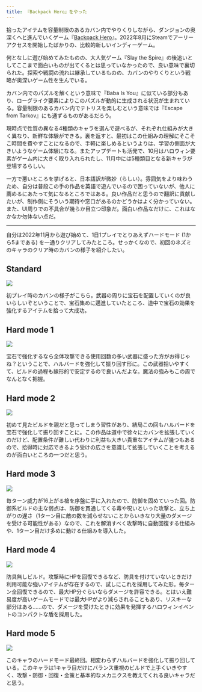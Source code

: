 ```yaml
---
title: 『Backpack Hero』をやった
---
```

拾ったアイテムを容量制限のあるカバン内でやりくりしながら、ダンジョンの奥深くへと進んでいくゲーム『[Backpack Hero](https://store.steampowered.com/app/1970580/Backpack_Hero/)』。2022年8月にSteamでアーリーアクセスを開始したばかりの、比較的新しいインディーゲーム。

何となしに遊び始めてみたものの、大人気ゲーム『Slay the Spire』の後追いとしてここまで面白いものが出てくるとは思っていなかったので、良い意味で裏切られた。探索や戦闘の流れは継承しているものの、カバンのやりくりという戦略が奥深いゲーム性を生んでいる。

カバン内でのパズルを解くという意味で『Baba Is You』に似ている部分もあり、ローグライク要素によりこのパズルが動的に生成される状況が生まれている。容量制限のあるカバン内でテトリスを楽しむという意味では『Escape from Tarkov』にも通ずるものがあるだろう。

現時点で性質の異なる4種類のキャラを選んで遊べるが、それぞれ仕組みが大きく異なり、新鮮な体験ができる。裏を返すと、最初はこの仕組みの理解にそこそこ時間を費やすことになるので、手軽に楽しめるというよりは、学習の側面が大きいようなゲーム体験になる。またアップデートも活発で、10月はハロウィン要素がゲーム内に大きく取り入れられたし、11月中には5種類目となる新キャラが登場するらしい。

一方で悪いところを挙げると、日本語訳が微妙（らしい）。雰囲気をより味わうため、自分は普段この手の作品を英語で遊んでいるので困っていないが、他人に薦めるにあたって気になるところではある。良い作品だと思うので翻訳に貢献したいが、制作側にそういう期待や窓口があるのかどうかはよく分かっていない。また、UI周りでの不具合が幾らか目立つ印象だ。面白い作品なだけに、これはなかなか勿体ない点だ。

* * *

自分は2022年11月から遊び始めて、1日1プレイでとりあえずハードモード (1から5まである) を一通りクリアしてみたところ。せっかくなので、初回のネズミのキャラのクリア時のカバンの様子を紹介したい。

Standard
--------

![](https://lh3.googleusercontent.com/docs/ADP-6oFs3cuML0oVtRvX0ZXcNLVQKoNmaHStNT906ZIQt0xgvii7ST1JeFRltqx5xofHA7SINlpp0dRquZ005HlN3-KxrgmyQnhaueHf6EG30gWTQBOkMUcM4WwwAbVta647vQM-ipUNw45lR2RdKqea3lQnzmyUGcLr5vWi2iS6UVHjqHcmg9P4g2HsXO-0X9_US9x_YsTD0bp3vIfgxwTu9MaH4IyNEtc8FZ7-6cMR9FGSHmrCaOMi21O05T4wDB8CJlBFenU6MQO841OAUybVHlvF3eXUWPiAHRTQ5RHiBGmV_4Yu9rdcLxJu7gvb-MRNCKtEIx_Ly_zOP_FOocmdE9klKblvnGaAiuUvMvYNfYu3mBBchWqoUqprEmroqJrJYXH2UDdCDqc9j2sUdcsZwci1MEjNeDd1SvBT-GIYbUZUf0pDq6K4xzhcUaICeZoi8GN9Fzq-lp9bOlp9TjDkBhoHhwATcUF3mAdQsVMAYEZllRiYA-MTrNjy56oogP6tSIHlpWhtNAp0iUEXwJYYt8EcOZH9cpIZn2_hco3fiX5AcP7Xovwltc-wbQk2zwB_0Y_uvUkjX_RWuFY3PHxSOpHw1OsCPTULztUqFdT1MWN_XEUFTdhsakjtaQGWnORkXgFrQwkuu2XQfc4ksDw2-CnOAab_xqxNmiNAbNfxCLEzRQj-wC-PRIh1p73kAVC2Lm5BKxhyG4uUR7WMhpUcI88jeHYPyf1DYmnaHM6MysA96JD7DuT0diTmUED17yQctHJWaAjEMUoZBOWxSg_dNPxj-Lr8TZnwRrfngbfMJ5mVZHZ_fpI8VkUeUsaKxz6eCAvW5uiJhwpsDB6-Mwbcli8E3Ur9IQMJ8Oi4nejWKyrVaOrYdqGW2-Il9-TJg47ovD1kmtSj2X595eZNF8vnHyZnRUXxrNvoYsUcsE0p-GEV4AwHf6IF8EnXC3cdm1ej415Dd6TPHhK_kYdpb7EI8I3zWT0hU7p40O_eYAxttH-TyvXOWBbtvKWX5vq1a3JM3Dp_AYRxVnuQa1rqfS7MEBcqVCUA9Npe6rYWvTg4sqRUH3bA3mTubQU-woDo6KaT-nVv554LsF2S1LHOR8N_A5ryc_kYV_0jr0vp-WyYI3LeohzH4RTS1vZxWqqn3FnEJGfq74I8hm5EF1OtrXCN9_mQ_DeELJjwqZSCNiUOFcSyDDtcG1wKIoZbmcIi480dnAOiGWZCNPGNy0HrUpMkUcKdEgEcuMOtXWisQzURslCReSqnNw)

初プレイ時のカバンの様子がこちら。武器の周りに宝石を配置していくのが良いらしいぞということで、宝石集めに邁進していたところ、道中で宝石の効果を強化するアイテムを拾って大成功。

Hard mode 1
-----------

![](https://lh3.googleusercontent.com/docs/ADP-6oEdTvzXVcUo7-cGiUfBspbtBJm9QhpvZuioYAronUidNLJ5qNutilRLuISScIgg2SnQBq6ktkZc9BNQ7DMXcLDyO99seZqjHSpdSJPMkDnbOM3-u8g6Sh3Mwv3Cp9BQpPU4DaxJXWY0FKrsih8LVIgoA694GqhKpx7ktKCcIpuOV6Kgi5P3Ew6dbKU8Ux9IBphA1Y0Nt6Fmlg_Pyx8NvMMFSJ4l59NAk6Qp_fEExKV8Wh8JBwIOGxZ1rHxdCqC5evsJn-1Z3wTz49jSSk9NbYBK8VpjXqxj_LzAMHDpTxRxfttaCgauErbyT9_1VxpP7LIy_6Jb1_Ao-DvFH1PEqCGQuAiadOo02lUkZr2XjRdtzy49roLA9sNkRxp1TJ9wbWtUKvia3mqL6f7k4KI6BvQNNRMFiAsCDUiJMwP0vxQTFYxr8qKkYWUJpKCl5VGfwx7wuAd2iJRk4r9Cno765o_RSD695bjCb3Uhja702PXo_7k6hB0T6nigZpbhSNhZUtHlDwAaXiGmrQOj28h_3Gf8Q9VjxMw_KMTRkYWp2_nkTEfyu23F1hF9kjH-toon1gx0KIlLP39ODXSjFAttY9KRhEfSZm73OGgJy1zNcCuu5cevbqrV6RdnhQelTjLxuFOzA5BFKeawJtZhPHPfZnxzw6VRtYbl-JMepjhoW-ZCxjpv9KwtCPzXShNJevDKASTDpprmV3BXBtCTBIDfhkL39IA-DTHE-eS1q6Kkv3QS0cdaYdAuj1tsAFrQDu2l8Xb4o-gFXgVdeap-2D3UBvmNP0O_rE8PiAn85f0ZARY_67ZzbxWDvsHuOurw_R-D1ZcYutifxCzqwrqw0APppWd-V6sZ-hyUPhY6OGaXihTlwFGzUNkdDPTO22Q9oN6Za-Ij3kbizkxGNvNwCu7PV83lX6QP58aYhBCtfn5rbHNIelt5SOmRROEhml7NXYH9N3IpVFNGy0wj3XZ8VRdVnGLVyPsXWx-ONLSXVRo1xLQwNy2C_GsRFX9P3t7ipvSBY8izY5Sv-kx4j-BPiLMDw_xyzgnOJIYhCk45DhUQPpJAFPP9RiDVghz1YP1czzv1V_Ycngfx5ZMwT5U47TbPcBvoqhcQ6hLi4SZJvN5HckMSZW4ZVr3O6zcceLJCvl3H4RWFXzW81QzTpKhV0oAESB8vb_tBDLR1RJHfqVUxMhsFFCL0PLaM-qYSN1Sid7k38SSb_HlhjyVfGuwWkVkjxwXAxTCrKGENySobDAUwkjo4yk2SDg)

宝石で強化するなら全体攻撃できる使用回数の多い武器に盛った方がお得じゃね？ということで、ハルバードを強化して振り回す形に。この武器拾いやすくて、ビルドの過程も線形的で安定するので良いんだよな。魔法の強みもこの周でなんとなく把握。

Hard mode 2
-----------

![](https://lh3.googleusercontent.com/docs/ADP-6oFbwwY3Wez9qtJvmf4aHJsqrB_wmvX8QYf-VFdB2Kg0socyVD2lMHJQ-dCwR-DtNnLSn5_DnymXNMRh64CodyNaLGwwfrlu6XtGQQywLBnij4RxtXgLO7M5up9o_-De-pkFXWeUsiOVvGoTfsBCODVZVySMtWSU1IzpSUJFLU1zu2Im175mLOIaB3VkqO8HU58PPBYnydatunmqZ1aF2B7b64ZvYlybau8pS5o6NpBSg2e6mAh07AorTR_-QC1WcfM7LyZ_H75I9ZTcLUXa454s3KPffBw4e7TsxQQda66AAAiJn912DcMIRPGU1wR0xdmARWSgDcBRvQ1YEh25B2JmYt4NffKxLSYm0IWGBI0pMVdc4mP8i-IwmGBcv9uaNniOiSXfzwWuy3vgU38AKQjW3ZDBW6wAZlkG--erOFNqIvwn-KRGBkTVDQNXM_FDNAyytS7oarwuSb0Z4tJUOTf4uhaStrspsKfHb_c4EnP999k2NZFHGILPAAtEGEV-wPDkWo9ZMLdEQCOz1NegBafPM_5z-4aJFlRWcogiT6VC30CN6K3PnQjVpoUzmIrCdE6FYGehgKzVl3k8K1IFlt9sn8QWrpJQbHkLcGI88zmQrB1v8RFKamIwA8u11CYuI7NDXvjwEsvNtoBF4pW08R96yl29f0q_k-Ie1Dyp0EqFu0vIU3JT7InLxlWbwfP1V1Vb3d60sqSayuHaaMWwB8L9nJEf0pN5lTUHJOVyoygAPz1wV6XiK2XQpGawkcfaNveGSTF7ulKzFnmG0DIZ3adAh41gxm84rnx2tYwenVgn0iX43gCjLD65G6ccybsBKCYzVntQcXXPMIsK4cwIvhIBz_J5V3PNhviDluY2wC3d20yOWXmXs_4of12lToMphm2Ups3DnHH0eb5cni-Yke8Y3kkLYODGkX9ROHpaZ0JUbUHWhggEPnFpYZOnSz_P9xsPjGiZRB9wF_2ZcIxmWF5_WevpQTxUCqIhfHX8-A1z-mEdZinoLVkMGUy8AGMgJqzyOSFKo6uzIP933LK_ysyZaJi_rMB0Oqzh6E_2TYFU2UfpTlIuWuKTcc3lFg33p0SELK9v7ThvjSBZ9RCw3gSLaX17F45zN49iu7_oNTDOIubW9qL8CBUmvoclwcIPKmt8q7Ncfde2FuS1RbOJ_VCBzp_I-MJEFXcjf0grd3u-a-wSKr5UDLj_LAq8AUx0Q7gwDL2RaP3kUpM1YstJx-5x7uRt95p2OvDJU2zNKrcOCt2i9w)

初めて見たビルドを親だと思ってしまう習性があり、結局この回もハルバードを宝石で強化して振り回すことに。この作品は道中で徐々にカバンを拡張していくのだけど、配置条件が難しい代わりに利益も大きい貴重なアイテムが幾つもあるので、拾得時に対応できるよう受けの広さを意識して拡張していくことを考えるのが面白いところの一つだと思う。

Hard mode 3
-----------

![](https://lh3.googleusercontent.com/docs/ADP-6oEVeWEQb6llfunohKyYtl9tByiJsEE_Z5TSJPB2mWujZowov37BYDAkBrC4Tff-vfQSTd6BDDtLJ5pZ-uYbwJBLdv5B6OC7cLH9M91Vl2nMPEtONGAvb4kA_kcdavrjD3HtdUo4ZizbHHXOtLBSh3XkS2b5YnBiUFrM-NtBCUw85SE6fn1MMnXzKJRWGWO1mXsiFdFE-2UZ9xklPzC64ohKumeX4LdLh4ZYpQBJYZNswH2zQtJ_8q6NL2334kBc7ajA7Mosl-l-fSfIrWHwNc_brzKhPNgrOBYKW_cAzkB0u9EjU62MH4mB7rvwdpOrh46O17lou1Htqiai8G2ISl3Jcy9a5rGgSY0ffvKXekoiyEAa2bf8jSE25T6CE7L4hPdpAABdDtiMppMo6cxFaNeBED3biO63yET-Bee8nRwpQ0qAvoUhAR13UGgFSYIHtIycdz9LGU0iFJ0Vqw9DQqjckbZrj2GlfX472V7VMG_97jIKn6KDWzqMAnVXvPXxGIYz4UOntb1RZgzLoY6sKJ-r0tJP3YNk5HJeymR6T0kXJw4yFMfz60PaOAVqV7elCZbIA1Fj5_i-6IVq7HRwv8VX41pKhORZ-Aw4Qw1T7KEKrmA0z4cF0s-bKAjYJQ6psP8j_C4Zl0ZWeTDkTqmDEI1MWFoDR1y-7VyULetiCQv2KrSfiIj4kfHCPwUZbHEBuWGu_8gsL1MkKL_rgij74x8H5vxx44Oe_M1GEy7MyobS2vmMU4lcxL6Vvb-NLqbe6PIjCcNie40NnnPIDexOV-I7KROuw4kFXNNPLQoj0Vw9fW6U5VJdf_idVB9KlDxu3upIVebQ24MyMdKHlun49SL5cfn4AKgwWPmmRpRbNzy6lM0r8OWjx1zrPBOTconHPzcvysMpBN7N3hnSxAbOINHB_Nzn00xi_1mz_tbk29QrbX1G1rCkCpr2FzrxgiqBTAs0Mp366So2fpXD7STq3Q5dwKuDimw3OMnjcl_Vr-EA8C1_HWlet_56ch0ZT-9UNASrjHZrQfDbkO-GILKZ8_GBssWnLnXprptDN2lWpPe0KLTD5ouOMqEUq1oH7tXRtsjioNZ45ypEIQrKqozEbmBER-nVMgcSW_waOXojDPS8RokZWbusIgIPfOfqDwaXcdY9VsD4jNdgDc69CDHdURT2kF13jDYVXy_T5CanYS43YAT19BXJwPrJd0Pyipqgio1OXfdgEtGQ4Sk96jIzx7kJuIPfstpCj2mKCN099Mq-wtC_JA)

毎ターン威力が16上がる槍を序盤に手に入れたので、防御を固めていった回。防御系ビルドの主な弱点は、防御を貫通してくる毒や呪いといった攻撃と、立ち上がりの遅さ（1ターン目に敵の数を減らせないことからいきなり大量のダメージを受ける可能性がある）なので、これを解消すべく攻撃時に自動回復する仕組みや、1ターン目だけ多めに動ける仕組みを導入した。

Hard mode 4
-----------

![](https://lh3.googleusercontent.com/docs/ADP-6oFAbWJ32a9Tum00EWnuZvh0SwD6XRKuCP9FCBZoWxjEA64fc0ylU4r2BeTY27QRz4LpTLAB6OZ6DWGmfNEWK5i8hYAvWKkXRDaGJ2FYml-W8IKmdiM1XyZE50cEMtlmuS3f6daUkTqvPrEzcg5xK9ET7HqJFKUmw_RjkDAjT9MOpUZkV867cgobquSuYPHCxLedbYYuqzMkhnMRoa4qftal8a2NBVO9sV2QlwPWjZI_2ciq-Ouubrc2RPaKDEEr3bTTUs6jeXnMdv1KpecC4A4VawstlwNaustO7xer7SiLHJ_o3oLYUfYwV2AIW1ezD3kj6-IlRwg2lgzIQmBgMMluX2FcOS8A7NAgzP4O7H_T6cObr1zHpOP_QbeOOKKb14g7C9jbMep6GWYVBcNy7xTH7MP7R2-OQCnoD9w6gOFeO2ZQJBlpnAlJhXzkh_IAXqK0gJ9yjkvW5nfSu6vHqA16eh6ZLNH-EXvWjuVCFVyKFJAJBDJXE8OKGC7KZQzXM8iLfpaejOv-mnVR7Qw33jttb_vfvZU0vfWAk4Aaa0mgQIV9rsjlrho_KEQo_AqMD-lmWyjb6urtNEbi3mEAzF-g66w6rKYQk4lqXpXLVYX_IZB3ExIsCMtFL0VlQvTEqdlclhe5RcI36l315kJdn4tuaZa_XR4auOP6tCGadP7I-m37MRh4vMMyRMhqbHYJkiF3-3MiYj0aGWl6h7yv38wjymvWmdegxTcjIq1ljPch_vhi3cHY8KiBQE_pBB4-whxw9VwEI9VG_v8WvbCFtpGUOWQvPunDQC55IX41zXWREeAFH9hLg5H8ZKceuodtUf90_G2_ylrZC7T0Ovh2o2Pk4o2P0nYVUlKLDFlrNlJsG-L47CTIsJqp-PinH2kfDQK41fthoRjvqYDNS_oJJxMANIPQALMyu5oWuGVvKJw83JIUHKq1Ki26Mg_f1HarjQ5nu7_n0C98tLVp_PBk6uC7F1o_NY4EGbkb62EYPjhCVp2nHQbth5dMAxtcJcTxJwgSlLdyzUqTBcKrnG07F8uYDwBhXEl7m-6XiF-cECJGVN8HGk4DxNK8jTozO3DHlbYL19bGW5OxyVmifdKGDXTFT_W9ENIkRbMsW0xwuMkEXztVKTxgcPAIpo1rQLYl7UaK_lk2M-lBuhXw_8cD1IdBlZDzTvSpL5OXk7KzC8xs-e__Qlc43JNhd5qvkiCX0kb0kHn2SRFEJ-2U0MzgcSd1D2LiDrha8FBf41zdBn34OO75og)

防具無しビルド。攻撃時にHPを回復できるなど、防具を付けていないときだけ利用可能な強いアイテムが存在するので、試しにこれを採用してみた形。毎ターン全回復できるので、最大HP分ぐらいならダメージを許容できる。とはいえ難易度が高いゲームモードでは最大HPがより減らされることもあり、リスキーな部分はある……ので、ダメージを受けたときに効果を発揮するハロウィンイベントのコンパクトな盾を採用した。

Hard mode 5
-----------

![](https://lh3.googleusercontent.com/docs/ADP-6oHhzJjp555uivKLwPmTrVm-zwdwuCfhPjAkJOhizhkpggzJaDuZLuNr7B9b63wyKb2AanWpNyfQXjqXW1-aCNwyX2zv3Ayr0YG2SMSBZm7N6fIFT1R0ORucSIzlJn4weoRlrZ52BcDkqhkBAAD8m6csNegRLvZmxcPoL8k1SKcVJKOgHVrILdSMnjdO3beHkcB9E1DabdxnEiUStdMj5-rF64RrU7qBO3GiDCRrBwj5LV98LClUWcQTK636px42q4b6EDpPMtzLx952Nn6NlWgJ77QFLtMn6idbokNmOCDV2iNzqEnqCokOsx0ng32DAyG8FAt8lhk-81rLWJZcyCp8ukh26oGZoEMEn-Bt2cXSHY8ZMQDmhHfvORLmPPuyKnEsLynLZ85zLl_ygy71lVTcXTMka_zyMQ2slvGPyOJfu0WzpK5CbtRQQyNGxIgA1TYKhl2Mi4_mXbyiJ1dB3q3nXm4j3jDEhAZBoFPk2x3BTOlvq8rCQMBSd9h57H1UYGcEaNdJqMQVOPZFiGNOnQ5QLSw2mZYL_iPWjWShOPS-drYkOYdDRMKvDzjPWT_Ey4YyFrb_iPUAHCF7FKZmbucFYb3LQgj3b5H9paNU5kSUKOg1QO4-saD1xIz-UdSpOIFwM0k0PgH1HH7lWhbdXsHHA5G8aO-3_KhtQPjwVWWPhOrqkveZmpO095RAiZ3Jd210SO-VL8ylJnrZf6dxR4twU2haf1VLNqpbjd2SX7dr7PTv08NjuyW59R_7PaTjNTnq1xk5hYXv0ujsytfaJ5a0OjXturoi67mHHXM0VwY3MNGu1YV1EQDzREAtbttWzlc8WjfMEfGCXrK9kLQ6mU-s3l8yN9w1ejJC8wFIr8YnWkDkqe7LeXpKqDdJ6MzWThO1oTlyDoKX4_gGYn1cFu8yqP3AvgZoBfjvUMq8TaX9Pl6szeyou1f8-ZqWa5osY2Jc06wcLMPik_MmfZeHPtWied6kn5GrtAjCqZKs4GydaFXq4o81Blwi9i2hhjqdssmOLgsdhok_KL2-2rH3JFuCjbo6eka__s2C6tuebfx6HWS9zqsbxv6tu_UcB__38VnstwS4WRskK5GXUtHD0AAKNmz754FkKj7KX9U3-MgNfUJG4s3PbRUIl6l-aFpCIcwJyp41FipSy-rir-DAsT0x-kid22ZxC0GRzslkAQ6wa8PCG5tLpWDsJmlQp_oHm3wB-0xa_EcV4W8WaxWVaOWCZwH5BLENxzspO6PVghtXn21h0A)

このキャラのハードモード最終回。相変わらずハルバードを強化して振り回している。このキャラは1キャラ目だけにバランス重視のビルドで上手くいきやすく、攻撃・防御・回復・金策と基本的なメカニクスを教えてくれる良いキャラだと思う。
